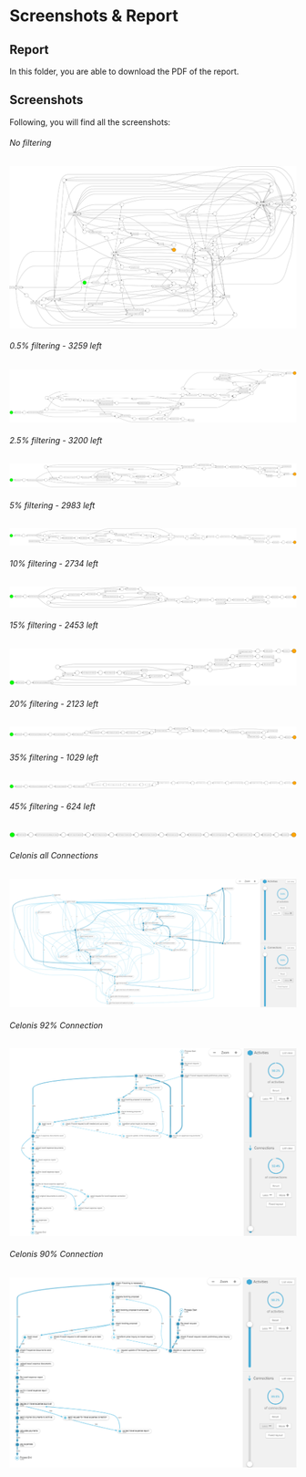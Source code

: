 # Screenshots & Report

## Report

In this folder, you are able to download the PDF of the report.

## Screenshots

Following, you will find all the screenshots:

###### No filtering

![Screenshot](./final_no_filtering.png)

###### 0.5% filtering - 3259 left

![Screenshot](./final_threshold_0.005_before_3356_after_3259.png)

###### 2.5% filtering - 3200 left

![Screenshot](./final_threshold_0.025_before_3356_after_3200.png)

###### 5% filtering - 2983 left

![Screenshot](./final_threshold_0.05_before_3356_after_2983.png)

###### 10% filtering - 2734 left

![Screenshot](./final_threshold_0.10_before_3356_after_2734.png)

###### 15% filtering - 2453 left

![Screenshot](./final_threshold_0.15_before_3356_after_2453.png)

###### 20% filtering - 2123 left

![Screenshot](./final_threshold_0.20_before_3356_after_2123.png)

###### 35% filtering - 1029 left

![Screenshot](./final_threshold_0.35_before_3356_after_1029.png)

###### 45% filtering - 624 left

![Screenshot](./final_threshold_0.45_before_3356_after_624.png)

###### Celonis all Connections

![Screenshot](./Celonis_100_connections.png)

###### Celonis 92% Connection

![Screenshot](./Celonis_92_connections.png)

###### Celonis 90% Connection

![Screenshot](./Celonis_90_connections.png)
